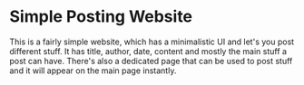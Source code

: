 # Simple Posting Website  

This is a fairly simple website, which has a minimalistic UI and let's you post different stuff. 
It has title, author, date, content and mostly the main stuff a post can have.
There's also a dedicated page that can be used to post stuff and it will appear on the main page instantly.
